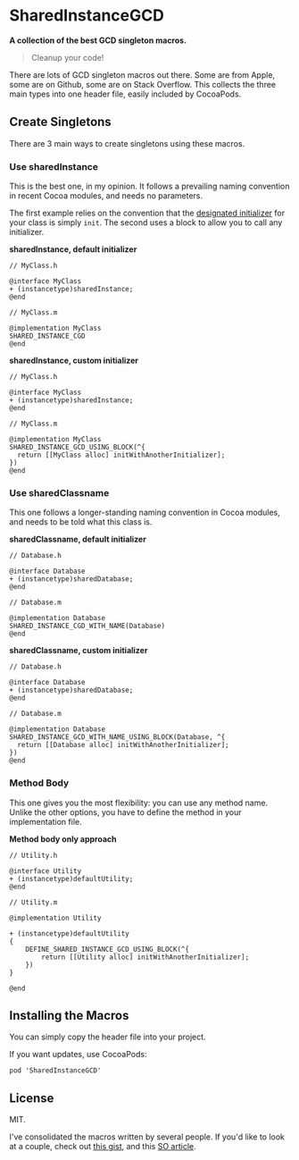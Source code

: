 # SharedInstanceGCD
**A collection of the best GCD singleton macros.**

> Cleanup your code!

There are lots of GCD singleton macros out there. Some are from Apple,
some are on Github, some are on Stack Overflow. This collects the
three main types into one header file, easily included by CocoaPods.

## Create Singletons

There are 3 main ways to create singletons using these macros.

### Use sharedInstance

This is the best one, in my opinion. It follows a prevailing naming
convention in recent Cocoa modules, and needs no parameters.

The first example relies on the convention that the
[designated initializer](https://developer.apple.com/library/ios/documentation/general/conceptual/CocoaEncyclopedia/Initialization/Initialization.html)
for your class is simply `init`. The second uses a block to allow you
to call any initializer.

**sharedInstance, default initializer**
```ObjC
// MyClass.h

@interface MyClass
+ (instancetype)sharedInstance;
@end

// MyClass.m

@implementation MyClass
SHARED_INSTANCE_CGD
@end
```

**sharedInstance, custom initializer**
```ObjC
// MyClass.h

@interface MyClass
+ (instancetype)sharedInstance;
@end

// MyClass.m

@implementation MyClass
SHARED_INSTANCE_GCD_USING_BLOCK(^{
  return [[MyClass alloc] initWithAnotherInitializer];
})
@end
```

### Use sharedClassname

This one follows a longer-standing naming convention in Cocoa modules,
and needs to be told what this class is.

**sharedClassname, default initializer**
```ObjC
// Database.h

@interface Database
+ (instancetype)sharedDatabase;
@end

// Database.m

@implementation Database
SHARED_INSTANCE_CGD_WITH_NAME(Database)
@end
```

**sharedClassname, custom initializer**
```ObjC
// Database.h

@interface Database
+ (instancetype)sharedDatabase;
@end

// Database.m

@implementation Database
SHARED_INSTANCE_GCD_WITH_NAME_USING_BLOCK(Database, ^{
  return [[Database alloc] initWithAnotherInitializer];
})
@end
```

### Method Body

This one gives you the most flexibility: you can use any method name.
Unlike the other options, you have to define the method in your
implementation file.

**Method body only approach**
```ObjC
// Utility.h

@interface Utility
+ (instancetype)defaultUtility;
@end

// Utility.m

@implementation Utility

+ (instancetype)defaultUtility
{
    DEFINE_SHARED_INSTANCE_GCD_USING_BLOCK(^{
        return [[Utility alloc] initWithAnotherInitializer];
    })
}

@end
```

## Installing the Macros

You can simply copy the header file into your project.

If you want updates, use CocoaPods:

```
pod 'SharedInstanceGCD'
```

## License

MIT.

I've consolidated the macros written by several people. If you'd like
to look at a couple, check out
[this gist](https://gist.github.com/lukeredpath/1057420), and this
[SO article](http://stackoverflow.com/questions/5720029/create-singleton-using-gcds-dispatch-once-in-objective-c).
